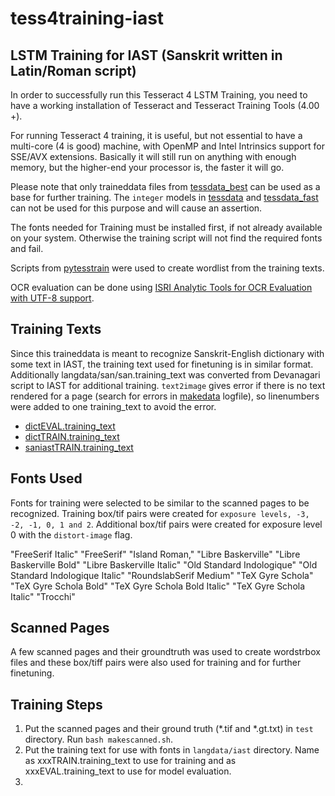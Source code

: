 # tess4training-iast

## LSTM Training for IAST (Sanskrit written in Latin/Roman script)

In order to successfully run this Tesseract 4 LSTM Training, you need to have a working installation of Tesseract 
and Tesseract Training Tools (4.00 +). 

For running Tesseract 4 training, it is useful, but not essential to have a multi-core (4 is good) machine, with OpenMP
and Intel Intrinsics support for SSE/AVX extensions. Basically it will still run on anything with enough memory,
but the higher-end your processor is, the faster it will go.

Please note that only traineddata files from [tessdata_best](https://github.com/tesseract-ocr/tessdata_best/)
can be used as a base for further training. The `integer` models in [tessdata](https://github.com/tesseract-ocr/tessdata) and
[tessdata_fast](https://github.com/tesseract-ocr/tessdata_fast) can not be used for this purpose and will
cause an assertion.

The fonts needed for Training must be installed first, if not already available on your system.
Otherwise the training script will not find the required fonts and fail.

Scripts from [pytesstrain](https://github.com/wincentbalin/pytesstrain) were used to create wordlist from the training texts.

OCR evaluation can be done using [ISRI Analytic Tools for OCR Evaluation with UTF-8 support](https://github.com/eddieantonio/ocreval). 

## Training Texts

Since this traineddata is meant to recognize Sanskrit-English dictionary with some text in IAST, the training text used for finetuning is in similar format. Additionally langdata/san/san.training_text was converted from Devanagari script to IAST for additional training. `text2image` gives error if there is no text rendered for a page (search for errors in [makedata](https://raw.githubusercontent.com/Shreeshrii/tess4training-iast/master/makedata.log) logfile), so linenumbers were added to one training_text to avoid the error.

* [dictEVAL.training_text](https://github.com/Shreeshrii/tess4training-iast/blob/master/langdata/iast/dictEVAL.training_text)
* [dictTRAIN.training_text](https://github.com/Shreeshrii/tess4training-iast/blob/master/langdata/iast/dictTRAIN.training_text)
* [saniastTRAIN.training_text](https://github.com/Shreeshrii/tess4training-iast/blob/master/langdata/iast/saniastTRAIN.training_text)

## Fonts Used

Fonts for training were selected to be similar to the scanned pages to be recognized. Training box/tif pairs were created for `exposure levels, -3, -2, -1, 0, 1 and 2`. Additional box/tif pairs were created for exposure level 0 with the `distort-image` flag.

"FreeSerif Italic" 
"FreeSerif" 
"Island Roman," 
"Libre Baskerville" 
"Libre Baskerville Bold" 
"Libre Baskerville Italic" 
"Old Standard Indologique" 
"Old Standard Indologique Italic" 
"RoundslabSerif Medium" 
"TeX Gyre Schola" 
"TeX Gyre Schola Bold" 
"TeX Gyre Schola Bold Italic" 
"TeX Gyre Schola Italic" 
"Trocchi" 

## Scanned Pages

A few scanned pages and their groundtruth was used to create wordstrbox files and these box/tiff pairs were also used for training and for further finetuning.

## Training Steps

1. Put the scanned pages and their ground truth (*.tif and *.gt.txt) in `test` directory. Run `bash makescanned.sh`.
2. Put the training text for use with fonts in `langdata/iast` directory. Name as xxxTRAIN.training_text to use for training and as xxxEVAL.training_text to use for model evaluation. 
3. 